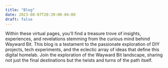 ```yaml
---
title: "Blog"
date: 2023-08-07T20:39:00-04:00
draft: false
---
```

Within these virtual pages, you'll find a treasure trove of insights, experiences, and revelations stemming from the curious mind behind Wayward Bit. This blog is a testament to the passionate exploration of DIY projects, tech experiments, and the eclectic array of ideas that define this digital homelab. Join the exploration of the Wayward Bit landscape, sharing not just the final destinations but the twists and turns of the path itself.